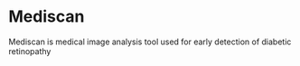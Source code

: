 # Mediscan
Mediscan is medical image analysis tool used for early detection of diabetic retinopathy
